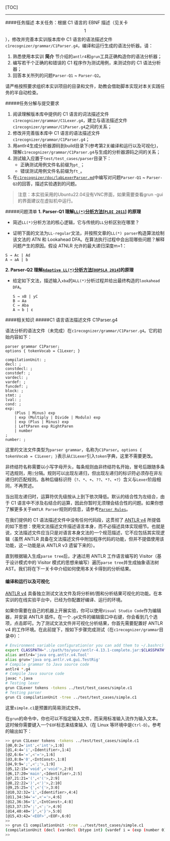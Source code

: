 [TOC]

---

####任务描述
本关任务：根据 C1 语言的 EBNF 描述（见关卡$$1$$），修改并完善本实训版本库中 C1 语言的语法描述文件`c1recognizer/grammar/C1Parser.g4`，编译和运行生成的语法分析器。请：
1. 熟悉使用本实训 **简介** 节介绍的`antlr4`和`grun`工具正确构造你的语法分析器；
2. 编写若干个正确的和错误的 C1 程序作为测试用例，来测试你的 C1 语法分析器；
3. 回答本关所列的问题`Parser-Q1` ~ `Parser-Q2`。

请严格按照要求组织本实训项目的目录和文件，助教会借助脚本实现对本关实践任务的半自动检查。

#####任务分解与提交要求
1. 阅读理解版本库中提供的 C1 语言的词法描述文件`c1recognizer/grammar/C1Lexer.g4`，建立与语法描述文件`c1recognizer/grammar/C1Parser.g4`之间的关系；
2. 修改并完善版本库中 C1 语言的语法描述文件`c1recognizer/grammar/C1Parser.g4`；
3. 用antlr4生成分析器源码到build目录下(参考第2关编译和运行以及可视化)，理解`c1recognizer/grammar/C1Parser.g4`与生成的分析器源码之间的关系；
4. 测试输入应置于`test/test_cases/parser`目录下：
   - 正确测试用例文件名前缀为`pt_`；
   - 错误测试用例文件名前缀为`ft_`。
5. 在[`c1recognizer/doc/labLexerParser.md`](./labLexerParser.md)中编写对问题`Parser-Q1` ~ `Parser-Q2`的回答，描述实验遇到的问题。

>注意：本实验采用的Ubuntu22.04没有VNC界面，如果需要查看grun -gui的界面建议在虚拟机中运行。

#####问题清单
**1. Parser-Q1 理解[`LL(*)`分析方法](http://www.antlr.org/papers/LL-star-PLDI11.pdf)\[[`PLDI 2011`](http://pldi11.cs.utah.edu/)\] 的原理**
* 简述`LL(*)`分析方法的核心逻辑，它与传统的`LL`分析区别在哪里？

* 证明下面的文法为`LL-regular`文法，并按照文章的`LL(*) parser`构造算法绘制该文法的 ATN 和 Lookahead DFA。在算法执行过程中会出现哪些问题？解释问题产生的原因。假设 ATNLR 允许的最大递归深度m=1：

```
S → Ac | Ad
A → aA | b
```
**2. Parser-Q2 理解[`Adaptive LL(*)`分析方法](https://dl.acm.org/citation.cfm?id=2660202)\[[`OOPSLA 2014`](https://2014.splashcon.org/)\]的原理**

* 给定如下文法，描述输入`xba`的`ALL(*)`分析过程并给出最终构造的`lookahead DFA`。
  ```
  S → xB | yC
  B → Aa
  C → Aba
  A → b | ε
  ```

####相关知识
#####C1 语言语法描述文件 C1Parser.g4

语法分析的语法文件（未完成）在`c1recognizer/grammar/C1Parser.g4`。它的初始内容如下：

```
parser grammar C1Parser;
options { tokenVocab = C1Lexer; }

compilationUnit: ;
decl: ;
constdecl: ;
constdef: ;
vardecl: ;
vardef: ;
funcdef: ;
block: ;
stmt: ;
lval: ;
cond: ;
exp:
    (Plus | Minus) exp
    | exp (Multiply | Divide | Modulo) exp
    | exp (Plus | Minus) exp
    | LeftParen exp RightParen
    | number
;
number: ;
```

这里的文法文件类型为`parser grammar`，名称为`C1Parser`。`options { tokenVocab = C1Lexer; }`表示从`C1Lexer`引入`token`字典，这里不需要更改。

非终结符名称需要以小写字母开头，每条规则由非终结符名开始，冒号后跟随多条可选规则，用`|`分隔。规则可以出现左递归，但出现左递归的标识符必须存在非左递归的匹配规则。各种后缀标识符（`?`、`*`、`+`、`??`、`*?`、`+?`）含义与`Lexer`阶段相同，不再赘述。

当出现左递归时，运算符优先级按从上到下依次降低。默认的结合性为左结合，由于 C1 语言中不涉及右结合的运算，因此你暂时无须理会结合性的问题。如果你想了解更多关于`ANTLR Parser`规则的信息，请参考[`Parser Rules`](https://github.com/ANTLR/antlr4/blob/master/doc/parser-rules.md)。

在我们提供的 C1 语法描述文件中没有任何代码段，这贯彻了 [ANTLR v4](http://www.antlr.org/) 所提倡的如下思想：使用文法描述文件描述语言本身，而不必描述具体实现细节。也就是说，文法描述文件应当只是对语言本身文法的一个规范描述，它不应包括其实现逻辑（虽然 ANTLR 具备在文法描述文件中附加程序代码的功能，但并不提倡使用该功能，这一功能是从 ANTLR v3 遗留下来的）。

直到根据输入生成`parse tree`后，才通过用 ANTLR 工作语言编写的  Visitor（基于设计模式中的 Visitor 模式的思想来编写）遍历`parse tree`并生成抽象语法树 AST。我们将在下一关卡中介绍如何使用本关卡得到的分析结果。

#### 编译和运行以及可视化

[ANTLR v4](http://www.antlr.org/) 具备独立测试文法文件及将分析树/图和分析结果可视化的功能。在本实训的在线实验平台中，已经为你配置好编译、运行的环境。

如果你需要在自己的机器上开展实验，你可以使用`Visual Studio Code`作为编辑器，并安装 ANTLR 插件。在一个`.g4`文件的编辑窗口中右键，你会看到几个选项，点击即可。为了测试文法文件并可视化分析结果，你首先需要配置好 ANTLR v4 的工作环境。在此前提下，按如下步骤完成测试（在`c1recognizer/grammar`目录中）：

```bash
# Environment variable configuration(or you can add them to ~/.bashrc)
export CLASSPATH=".:/path/to/your/antlr-4.13.1-complete.jar:$CLASSPATH"
alias antlr4='java org.antlr.v4.Tool'
alias grun='java org.antlr.v4.gui.TestRig'
# Compile grammar to Java source code
antlr4 *.g4
# Compile Java source code
javac *.java
# Testing lexer
grun C1Lexer tokens -tokens ../test/test_cases/simple.c1
# Testing parser
grun C1 compilationUnit -tree ../test/test_cases/simple.c1
```
这里`simple.c1`是预置的简易测试文件。

在`grun`的命令中，你也可以不指定输入文件，而采用标准输入流作为输入文本。这时候你需要键入一个`EOF`标志来结束输入（在 Linux 等环境中是`Ctrl-D`）。参考的输出如下：

```bash
>> grun C1Lexer tokens -tokens ../test/test_cases/simple.c1
[@0,0:2='int',<'int'>,1:0]
[@1,4:4='i',<Identifier>,1:4]
[@2,6:6='=',<'='>,1:6]
[@3,8:8='0',<IntConst>,1:8]
[@4,9:9=';',<';'>,1:9]
[@5,12:15='void',<'void'>,2:0]
[@6,17:20='main',<Identifier>,2:5]
[@7,21:21='(',<'('>,2:9]
[@8,22:22=')',<')'>,2:10]
[@9,25:25='{',<'{'>,3:0]
[@10,32:32='i',<Identifier>,4:4]
[@11,34:34='=',<'='>,4:6]
[@12,36:36='1',<IntConst>,4:8]
[@13,37:37=';',<';'>,4:9]
[@14,40:40='}',<'}'>,5:0]
[@15,43:42='<EOF>',<EOF>,6:0]
>> 
>> grun C1 compilationUnit -tree ../test/test_cases/simple.c1
(compilationUnit (decl (vardecl (btype int) (vardef i = (exp (number 0))) ;)) (funcdef void main ( ) (block { (stmt (lval i) = (exp (number 1)) ;) })) <EOF>)
>>
```